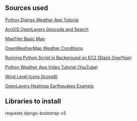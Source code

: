 ## Sources used
<a href="https://thepythoncode.com/article/weather-app-django-openweather-api-using-python">Python Django Weather App Tutorial</a>

<a href="https://developers.arcgis.com/openlayers/geocode-and-search/#:~:text=There%20is%20no%20direct%20integration%20with%20OpenLayers%20to,Set%20the%20API%20key%20to%20authenticate%20the%20request.">ArcGIS OpenLayers Geocode and Search</a>

<a href="https://cloud.maptiler.com/maps/basic-v2/">MapTiler Basic Map</a>

<a href="https://openweathermap.org/weather-conditions">OpenWeatherMap Weather Conditions</a>

<a href="https://stackoverflow.com/questions/68360214/running-python-script-in-background-ec2">Running Python Script in Background on EC2 (Stack Overflow)</a>

<a href="https://www.youtube.com/watch?v=u0oEIqQV_-E&t=10s&ab_channel=ShobiPP">Python Weather App Video Tutorial (YouTube)</a>

<a href="https://icons8.com/icon/set/wind-level/group-ui">Wind Level Icons (Icons8)</a>

<a href="https://openlayers.org/en/latest/examples/heatmap-earthquakes.html">OpenLayers Heatmap Earthquakes Example</a>


## Libraries to install
requests
django-bootstrap-v5

